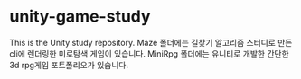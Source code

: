 # unity-game-study
This is the Unity study repository.
Maze 폴더에는 길찾기 알고리즘 스터디로 만든 cli에 렌더링한 미로탐색 게임이 있습니다.
MiniRpg 폴더에는 유니티로 개발한 간단한 3d rpg게임 포트폴리오가 있습니다.
